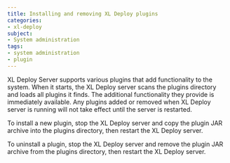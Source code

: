 ```yaml
---
title: Installing and removing XL Deploy plugins
categories:
- xl-deploy
subject:
- System administration
tags:
- system administration
- plugin
---
```


XL Deploy Server supports various plugins that add functionality to the system. When it starts, the XL Deploy server scans the plugins directory and loads all plugins it finds. The additional functionality they provide is immediately available. Any plugins added or removed when XL Deploy server is running will not take effect until the server is restarted.

To install a new plugin, stop the XL Deploy server and copy the plugin JAR archive into the plugins directory, then restart the XL Deploy server.

To uninstall a plugin, stop the XL Deploy server and remove the plugin JAR archive from the plugins directory, then restart the XL Deploy server.
